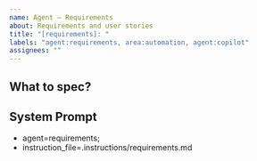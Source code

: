 ```yaml
---
name: Agent – Requirements
about: Requirements and user stories
title: "[requirements]: "
labels: "agent:requirements, area:automation, agent:copilot"
assignees: ""
---
```


## What to spec?

## System Prompt

- agent=requirements;
- instruction_file=.instructions/requirements.md
